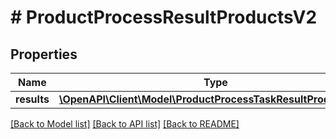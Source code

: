 # # ProductProcessResultProductsV2

## Properties

Name | Type | Description | Notes
------------ | ------------- | ------------- | -------------
**results** | [**\OpenAPI\Client\Model\ProductProcessTaskResultProductsV2[]**](ProductProcessTaskResultProductsV2.md) |  | [optional]

[[Back to Model list]](../../README.md#models) [[Back to API list]](../../README.md#endpoints) [[Back to README]](../../README.md)
